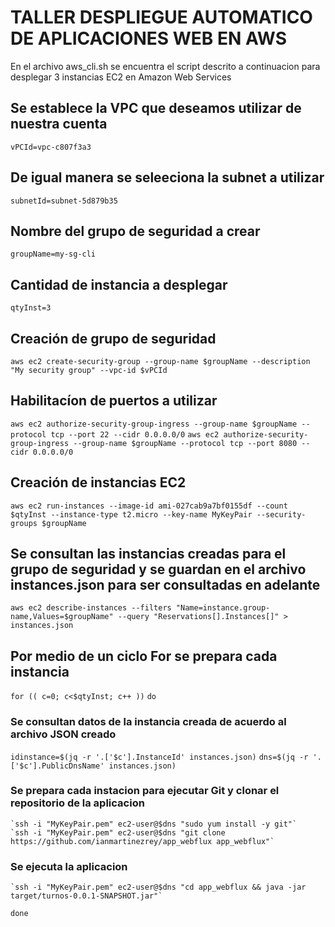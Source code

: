 # TALLER DESPLIEGUE AUTOMATICO DE APLICACIONES WEB EN AWS

En el archivo aws_cli.sh se encuentra el script descrito a continuacion para desplegar 3 instancias EC2 en Amazon Web Services


## Se establece la VPC que deseamos utilizar de nuestra cuenta
`vPCId=vpc-c807f3a3`
## De igual manera se seleeciona la subnet a utilizar
`subnetId=subnet-5d879b35`
## Nombre del grupo de seguridad a crear
`groupName=my-sg-cli`
## Cantidad de instancia a desplegar
`qtyInst=3`

## Creación de grupo de seguridad
`aws ec2 create-security-group --group-name $groupName --description "My security group" --vpc-id $vPCId`
## Habilitacíon de puertos a utilizar
`aws ec2 authorize-security-group-ingress --group-name $groupName --protocol tcp --port 22 --cidr 0.0.0.0/0`
`aws ec2 authorize-security-group-ingress --group-name $groupName --protocol tcp --port 8080 --cidr 0.0.0.0/0`
## Creación de instancias EC2
`aws ec2 run-instances --image-id ami-027cab9a7bf0155df --count $qtyInst --instance-type t2.micro --key-name MyKeyPair --security-groups $groupName`
## Se consultan las instancias creadas para el grupo de seguridad y se guardan en el archivo instances.json para ser consultadas en adelante
`aws ec2 describe-instances --filters "Name=instance.group-name,Values=$groupName" --query "Reservations[].Instances[]" > instances.json`

## Por medio de un ciclo For se prepara cada instancia
`for (( c=0; c<$qtyInst; c++ ))`
`do  `
  ### Se consultan datos de la instancia creada de acuerdo al archivo JSON creado
  `idinstance=$(jq -r '.['$c'].InstanceId' instances.json)`
	`dns=$(jq -r '.['$c'].PublicDnsName' instances.json)`
  
  ### Se prepara cada instacion para ejecutar Git y clonar el repositorio de la aplicacion
	`ssh -i "MyKeyPair.pem" ec2-user@$dns "sudo yum install -y git"`
	`ssh -i "MyKeyPair.pem" ec2-user@$dns "git clone https://github.com/ianmartinezrey/app_webflux app_webflux"`
  
  ### Se ejecuta la aplicacion
	`ssh -i "MyKeyPair.pem" ec2-user@$dns "cd app_webflux && java -jar target/turnos-0.0.1-SNAPSHOT.jar"`
`done`
